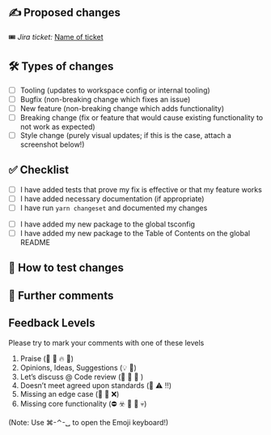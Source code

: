 <!--
Thanks for contributing to LeafyGreen!

Before you submit your pull request, please be sure that you've reviewed our contributing guidelines: https://github.com/mongodb/leafygreen-ui/blob/main/DEVELOPER.md

Please fill out the information below to help speed the review along, and hopefully
the merge of your pull request!
-->

## ✍️ Proposed changes

<!-- Describe the big picture of your changes here and communicate why we should accept this pull request. If it fixes a bug or resolves a feature request, be sure to link to that issue. -->

🎟 _Jira ticket:_ [Name of ticket](https://jira.mongodb.org/browse/[name-of-ticket])

## 🛠 Types of changes

<!--
What types of changes does your code introduce? Put an `x` in the applicable boxes.
-->

- [ ] Tooling (updates to workspace config or internal tooling)
- [ ] Bugfix (non-breaking change which fixes an issue)
- [ ] New feature (non-breaking change which adds functionality)
- [ ] Breaking change (fix or feature that would cause existing functionality to not work as expected)
- [ ] Style change (purely visual updates; if this is the case, attach a screenshot below!)

## ✅ Checklist

<!--
Put an `x` in the boxes that apply. You can also fill these out after creating the PR. If you're unsure about any of them, don't hesitate to ask. We're here to help! This is simply a reminder of what we are going to look for before merging your code.
-->

- [ ] I have added tests that prove my fix is effective or that my feature works
- [ ] I have added necessary documentation (if appropriate)
- [ ] I have run `yarn changeset` and documented my changes

<!--
The following only apply when building a new component
-->

- [ ] I have added my new package to the global tsconfig
- [ ] I have added my new package to the Table of Contents on the global README

## 🧪 How to test changes

<!--
Explain or give steps of how to test your changes manually. Be as specific as you can – this will help the reviewer effectively and efficiently test and approve your changes. For bug fixes, this can often simply be the steps that you used to reproduce the bug.
-->

## 💬 Further comments

<!--
If this is a relatively large or complex change, kick off the discussion by explaining why you chose the solution you did and what alternatives you considered, etc...

Consider putting screenshots of your addition / change here if there are visual changes, and a gif if motion is a major component of it.

Alternatively, if this is a very minor, and self-explanatory change, feel free to remove this section.
-->

## Feedback Levels

Please try to mark your comments with one of these levels

1. Praise (👏 🚀 🔥 🍾)
2. Opinions, Ideas, Suggestions (💡 👀)
3. Let’s discuss @ Code review (🤷 🤔 🧐 )
4. Doesn’t meet agreed upon standards (😬 ⚠️ ‼️)
5. Missing an edge case (🛑 🙅 ❌)
6. Missing core functionality (⛔️ ☣️ 🚧 🌋 💀)

(Note: Use ⌘-⌃-␣ to open the Emoji keyboard!)
